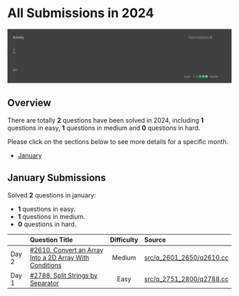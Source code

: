 # All Submissions in 2024

![activity](assets/2024_activity.svg)

## Overview

There are totally **2** questions have been solved in 2024, including **1** questions in easy, **1** questions in medium and **0** questions in hard.


Please click on the sections below to see more details for a specific month.
- [January](#january-submissions)

## January Submissions

Solved **2** questions in january:
- **1** questions in easy.
- **1** questions in medium.
- **0** questions in hard.

|   |Question Title|Difficulty|Source|
|:--|:-------------|:--------:|:-----|
|Day 2|[#2610. Convert an Array Into a 2D Array With Conditions](https://leetcode.com/problems/convert-an-array-into-a-2d-array-with-conditions/)|Medium|[src/q_2601_2650/q2610.cc](../src/q_2601_2650/q2610.cc)|
|Day 1|[#2788. Split Strings by Separator](https://leetcode.com/problems/split-strings-by-separator/)|Easy|[src/q_2751_2800/q2788.cc](../src/q_2751_2800/q2788.cc)|
